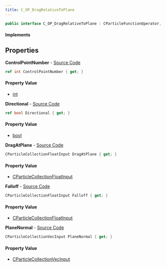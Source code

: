 ```yaml
---
title: C_OP_DragRelativeToPlane
---
```


```csharp
public interface C_OP_DragRelativeToPlane : CParticleFunctionOperator, CParticleFunction, ISchemaClass<CParticleFunction>, ISchemaClass<CParticleFunctionOperator>, ISchemaClass<C_OP_DragRelativeToPlane>, ISchemaField, ISchemaClass, INativeHandle
```

#### Implements

## Properties

**ControlPointNumber** - [Source Code](https://github.com/swiftly-solution/swiftlys2/blob/main/managed/src/SwiftlyS2.Generated/Schemas/Interfaces/C_OP_DragRelativeToPlane.cs#L24)

```csharp
ref int ControlPointNumber { get; }
```

#### Property Value

- [int](https://learn.microsoft.com/dotnet/api/system.int32)

**Directional** - [Source Code](https://github.com/swiftly-solution/swiftlys2/blob/main/managed/src/SwiftlyS2.Generated/Schemas/Interfaces/C_OP_DragRelativeToPlane.cs#L20)

```csharp
ref bool Directional { get; }
```

#### Property Value

- [bool](https://learn.microsoft.com/dotnet/api/system.boolean)

**DragAtPlane** - [Source Code](https://github.com/swiftly-solution/swiftlys2/blob/main/managed/src/SwiftlyS2.Generated/Schemas/Interfaces/C_OP_DragRelativeToPlane.cs#L16)

```csharp
CParticleCollectionFloatInput DragAtPlane { get; }
```

#### Property Value

- [CParticleCollectionFloatInput](/docs/api/shared/schemadefinitions/cparticlecollectionfloatinput)

**Falloff** - [Source Code](https://github.com/swiftly-solution/swiftlys2/blob/main/managed/src/SwiftlyS2.Generated/Schemas/Interfaces/C_OP_DragRelativeToPlane.cs#L18)

```csharp
CParticleCollectionFloatInput Falloff { get; }
```

#### Property Value

- [CParticleCollectionFloatInput](/docs/api/shared/schemadefinitions/cparticlecollectionfloatinput)

**PlaneNormal** - [Source Code](https://github.com/swiftly-solution/swiftlys2/blob/main/managed/src/SwiftlyS2.Generated/Schemas/Interfaces/C_OP_DragRelativeToPlane.cs#L22)

```csharp
CParticleCollectionVecInput PlaneNormal { get; }
```

#### Property Value

- [CParticleCollectionVecInput](/docs/api/shared/schemadefinitions/cparticlecollectionvecinput)

